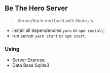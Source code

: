 ## Be The Hero Server

> Server/Back-end build with Node.Js

- install all dependencies `yarn` or `npm install`;
- run server `yarn start` or `npm start`. 

### Using 

- Server Express;
- Data Base Sqlite3
